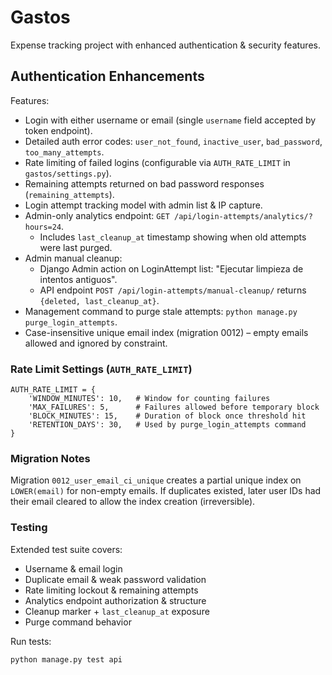 # Gastos

Expense tracking project with enhanced authentication & security features.

## Authentication Enhancements

Features:
* Login with either username or email (single `username` field accepted by token endpoint).
* Detailed auth error codes: `user_not_found`, `inactive_user`, `bad_password`, `too_many_attempts`.
* Rate limiting of failed logins (configurable via `AUTH_RATE_LIMIT` in `gastos/settings.py`).
* Remaining attempts returned on bad password responses (`remaining_attempts`).
* Login attempt tracking model with admin list & IP capture.
* Admin-only analytics endpoint: `GET /api/login-attempts/analytics/?hours=24`.
	* Includes `last_cleanup_at` timestamp showing when old attempts were last purged.
* Admin manual cleanup:
	* Django Admin action on LoginAttempt list: "Ejecutar limpieza de intentos antiguos".
	* API endpoint `POST /api/login-attempts/manual-cleanup/` returns `{deleted, last_cleanup_at}`.
* Management command to purge stale attempts: `python manage.py purge_login_attempts`.
* Case-insensitive unique email index (migration 0012) – empty emails allowed and ignored by constraint.

### Rate Limit Settings (`AUTH_RATE_LIMIT`)
```
AUTH_RATE_LIMIT = {
	'WINDOW_MINUTES': 10,   # Window for counting failures
	'MAX_FAILURES': 5,      # Failures allowed before temporary block
	'BLOCK_MINUTES': 15,    # Duration of block once threshold hit
	'RETENTION_DAYS': 30,   # Used by purge_login_attempts command
}
```

### Migration Notes
Migration `0012_user_email_ci_unique` creates a partial unique index on `LOWER(email)` for non-empty emails.
If duplicates existed, later user IDs had their email cleared to allow the index creation (irreversible).

### Testing
Extended test suite covers:
* Username & email login
* Duplicate email & weak password validation
* Rate limiting lockout & remaining attempts
* Analytics endpoint authorization & structure
* Cleanup marker + `last_cleanup_at` exposure
* Purge command behavior

Run tests:
```
python manage.py test api
```
